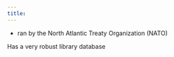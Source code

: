 ```yaml
---
title:
---
```

- ran by the North Atlantic Treaty Organization (NATO)

Has a very robust library database